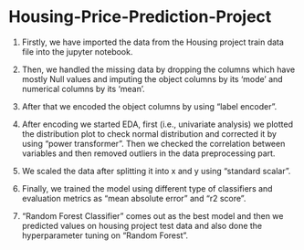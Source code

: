 # Housing-Price-Prediction-Project
1) Firstly, we have imported the data from the Housing project train data file into the jupyter notebook.

2) Then, we handled the missing data by dropping the columns which have mostly Null values and imputing the object columns by its ‘mode’ and numerical columns by its ‘mean’.

3) After that we encoded the object columns by using “label encoder”.

4) After encoding we started EDA, first (i.e., univariate analysis) we plotted the distribution plot to check normal distribution and corrected it by using “power transformer”. Then we checked the correlation between variables and then removed outliers in the data preprocessing part.

5) We scaled the data after splitting it into x and y using “standard scalar”.

6) Finally, we trained the model using different type of classifiers and evaluation metrics as “mean absolute error” and “r2 score”.

7) “Random Forest Classifier” comes out as the best model and then we predicted values on housing project test data and also done the hyperparameter tuning on “Random Forest”.
